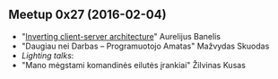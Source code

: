 ## Meetup 0x27 (2016-02-04)
* "[Inverting client-server architecture](http://aurelijus.banelis.lt/prezentations/client-server-2016/Inverting-client-server.pdf)" Aurelijus Banelis
* "Daugiau nei Darbas – Programuotojo Amatas" Mažvydas Skuodas
* _Lighting talks_:
 * "Mano mėgstami komandinės eilutės įrankiai" Žilvinas Kusas
